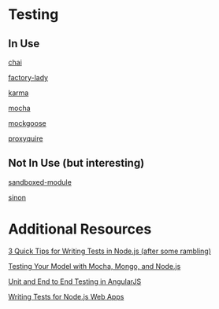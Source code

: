 Testing
====

In Use
----

[chai](testing/chai.md)

[factory-lady](testing/factory-lady.md)

[karma](testing/karma.md)

[mocha](testing/mocha.md)

[mockgoose](testing/mockgoose.md)

[proxyquire](testing/proxyquire.md)

Not In Use (but interesting)
----

[sandboxed-module](testing/sandboxed-module.md)

[sinon](testing/sinon.md)

Additional Resources
====

[3 Quick Tips for Writing Tests in Node.js (after some rambling)](http://niallohiggins.com/2012/03/28/3-quick-tips-for-writing-tests-in-nodejs/)

[Testing Your Model with Mocha, Mongo, and Node.js](http://www.wekeroad.com/2012/02/25/testing-your-model-with-mocha-mongo-and-nodejs/)

[Unit and End to End Testing in AngularJS](http://www.sitepoint.com/unit-and-e2e-testing-in-angularjs/)

[Writing Tests for Node.js Web Apps](http://thibault.co/writing-tests-for-node-js-web-apps/)



